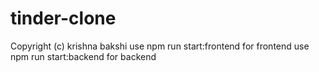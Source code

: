 # tinder-clone
Copyright (c) krishna bakshi
use npm run start:frontend for frontend
use npm run start:backend for backend



